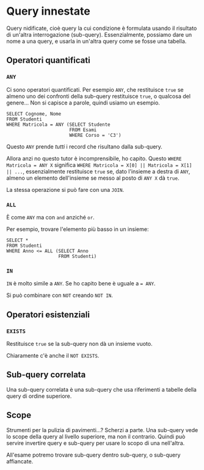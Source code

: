 # Query innestate

Query nidificate, cioè query la cui condizione è formulata usando il risultato di un'altra interrogazione (sub-query). Essenzialmente, possiamo dare un nome a una query, e usarla in un'altra query come se fosse una tabella.

## Operatori quantificati

### `ANY`

Ci sono operatori quantificati. Per esempio `ANY`, che restituisce `true` se almeno uno dei confronti della sub-query restituisce `true`, o qualcosa del genere... Non si capisce a parole, quindi usiamo un esempio.

```
SELECT Cognome, Nome
FROM Studenti
WHERE Matricola = ANY (SELECT Studente
					   FROM Esami
					   WHERE Corso = 'C3')
```

Questo `ANY` prende *tutti* i record che risultano dalla sub-query.

Allora anzi no questo tutor è incomprensibile, ho capito. Questo `WHERE Matricola = ANY X` significa `WHERE Matricola = X[0] || Matricola = X[1] || ...`, essenzialmente restituisce `true` se, dato l'insieme a destra di `ANY`, almeno un elemento dell'insieme se messo al posto di `ANY X` dà `true`.

La stessa operazione si può fare con una `JOIN`.

### `ALL`

È come `ANY` ma con `and` anziché `or`.

Per esempio, trovare l'elemento più basso in un insieme:

```
SELECT *
FROM Studenti
WHERE Anno <= ALL (SELECT Anno
				   FROM Studenti)
```

### `IN`

`IN` è molto simile a `ANY`. Se ho capito bene è uguale a `= ANY`.

Si può combinare con `NOT` creando `NOT IN`.

## Operatori esistenziali

### `EXISTS`

Restituisce `true` se la sub-query non dà un insieme vuoto.

Chiaramente c'è anche il `NOT EXISTS`.

## Sub-query correlata

Una sub-query correlata è una sub-query che usa riferimenti a tabelle della query di ordine superiore.

## Scope

Strumenti per la pulizia di pavimenti…? Scherzi a parte. Una sub-query vede lo scope della query al livello superiore, ma non il contrario. Quindi può servire invertire query e sub-query per usare lo scopo di una nell'altra.

All'esame potremo trovare sub-query dentro sub-query, o sub-query affiancate.